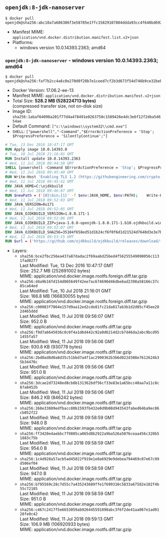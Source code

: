 ## `openjdk:8-jdk-nanoserver`

```console
$ docker pull openjdk@sha256:abc10a7a686386f3e58785e1ffc15829107804ddda93cc4f640bd692e6865d8c
```

-	Manifest MIME: `application/vnd.docker.distribution.manifest.list.v2+json`
-	Platforms:
	-	windows version 10.0.14393.2363; amd64

### `openjdk:8-jdk-nanoserver` - windows version 10.0.14393.2363; amd64

```console
$ docker pull openjdk@sha256:faf7b2cc4a6c0e270d0f28b7e1ceed7cf2b3d673f54d746b9ce32bebc38b0796
```

-	Docker Version: 17.06.2-ee-13
-	Manifest MIME: `application/vnd.docker.distribution.manifest.v2+json`
-	Total Size: **528.2 MB (528224713 bytes)**  
	(compressed transfer size, not on-disk size)
-	Image ID: `sha256:1abaf64098a201f77d4a478491e0263750c1589426e4dc3e6f12f2dba5d654ae`
-	Default Command: `["c:\\windows\\system32\\cmd.exe"]`
-	`SHELL`: `["powershell","-Command","$ErrorActionPreference = 'Stop'; $ProgressPreference = 'SilentlyContinue';"]`

```dockerfile
# Tue, 13 Dec 2016 10:47:17 GMT
RUN Apply image 10.0.14393.0
# Tue, 10 Jul 2018 21:16:01 GMT
RUN Install update 10.0.14393.2363
# Wed, 11 Jul 2018 09:44:58 GMT
SHELL [powershell -Command $ErrorActionPreference = 'Stop'; $ProgressPreference = 'SilentlyContinue';]
# Wed, 11 Jul 2018 09:45:40 GMT
RUN Write-Host 'Enabling TLS 1.2 (https://githubengineering.com/crypto-removal-notice/) ...'; 	$tls12RegBase = 'HKLM:\\SYSTEM\CurrentControlSet\Control\SecurityProviders\SCHANNEL\Protocols\TLS 1.2'; 	if (Test-Path $tls12RegBase) { throw ('"{0}" already exists!' -f $tls12RegBase) }; 	New-Item -Path ('{0}/Client' -f $tls12RegBase) -Force; 	New-Item -Path ('{0}/Server' -f $tls12RegBase) -Force; 	New-ItemProperty -Path ('{0}/Client' -f $tls12RegBase) -Name 'DisabledByDefault' -PropertyType DWORD -Value 0 -Force; 	New-ItemProperty -Path ('{0}/Client' -f $tls12RegBase) -Name 'Enabled' -PropertyType DWORD -Value 1 -Force; 	New-ItemProperty -Path ('{0}/Server' -f $tls12RegBase) -Name 'DisabledByDefault' -PropertyType DWORD -Value 0 -Force; 	New-ItemProperty -Path ('{0}/Server' -f $tls12RegBase) -Name 'Enabled' -PropertyType DWORD -Value 1 -Force
# Wed, 11 Jul 2018 09:45:41 GMT
ENV JAVA_HOME=C:\ojdkbuild
# Wed, 11 Jul 2018 09:46:07 GMT
RUN $newPath = ('{0}\bin;{1}' -f $env:JAVA_HOME, $env:PATH); 	Write-Host ('Updating PATH: {0}' -f $newPath); 	setx /M PATH $newPath;
# Wed, 11 Jul 2018 09:52:03 GMT
ENV JAVA_VERSION=8u171
# Wed, 11 Jul 2018 09:52:05 GMT
ENV JAVA_OJDKBUILD_VERSION=1.8.0.171-1
# Wed, 11 Jul 2018 09:52:06 GMT
ENV JAVA_OJDKBUILD_ZIP=java-1.8.0-openjdk-1.8.0.171-1.b10.ojdkbuild.windows.x86_64.zip
# Wed, 11 Jul 2018 09:52:07 GMT
ENV JAVA_OJDKBUILD_SHA256=35104f658ed51d1b24cf6f0f6d1d21524d7640d3e3e7b64d8d7ac86cbfbc2ab9
# Wed, 11 Jul 2018 09:53:15 GMT
RUN $url = ('https://github.com/ojdkbuild/ojdkbuild/releases/download/{0}/{1}' -f $env:JAVA_OJDKBUILD_VERSION, $env:JAVA_OJDKBUILD_ZIP); 	Write-Host ('Downloading {0} ...' -f $url); 	Invoke-WebRequest -Uri $url -OutFile 'ojdkbuild.zip'; 	Write-Host ('Verifying sha256 ({0}) ...' -f $env:JAVA_OJDKBUILD_SHA256); 	if ((Get-FileHash ojdkbuild.zip -Algorithm sha256).Hash -ne $env:JAVA_OJDKBUILD_SHA256) { 		Write-Host 'FAILED!'; 		exit 1; 	}; 		Write-Host 'Expanding ...'; 	Expand-Archive ojdkbuild.zip -DestinationPath C:\; 		Write-Host 'Renaming ...'; 	Move-Item 		-Path ('C:\{0}' -f ($env:JAVA_OJDKBUILD_ZIP -Replace '.zip$', '')) 		-Destination $env:JAVA_HOME 	; 		Write-Host 'Verifying install ...'; 	Write-Host '  java -version'; java -version; 	Write-Host '  javac -version'; javac -version; 		Write-Host 'Removing ...'; 	Remove-Item ojdkbuild.zip -Force; 		Write-Host 'Complete.';
```

-	Layers:
	-	`sha256:bce2fbc256ea437a87dadac2f69aabd25bed4f56255549090056c1131fad0277`  
		Last Modified: Tue, 13 Dec 2016 10:47:17 GMT  
		Size: 252.7 MB (252691002 bytes)  
		MIME: application/vnd.docker.image.rootfs.foreign.diff.tar.gzip
	-	`sha256:d4a9b16fd154d065649f42ee7ac674690d46dbe6ad2398a58166c37c85ca64ed`  
		Last Modified: Tue, 10 Jul 2018 21:16:01 GMT  
		Size: 166.8 MB (166830055 bytes)  
		MIME: application/vnd.docker.image.rootfs.foreign.diff.tar.gzip
	-	`sha256:c00083f7064e157d9aa12ed2cde81fc21da017ab3b1d2d05cf45ee282d465ddd`  
		Last Modified: Wed, 11 Jul 2018 09:56:07 GMT  
		Size: 952.0 B  
		MIME: application/vnd.docker.image.rootfs.diff.tar.gzip
	-	`sha256:f9d7a6645036c8c0f4a1d6d442c92a0d6214d2cb7d46da2abc9bcd951455fa57`  
		Last Modified: Wed, 11 Jul 2018 09:56:06 GMT  
		Size: 930.8 KB (930778 bytes)  
		MIME: application/vnd.docker.image.rootfs.diff.tar.gzip
	-	`sha256:2bd0ad8d0a8d35c51bbd7a4f1ac2990362b3b6d022d308e7612624b35b34470c`  
		Last Modified: Wed, 11 Jul 2018 09:56:06 GMT  
		Size: 951.0 B  
		MIME: application/vnd.docker.image.rootfs.diff.tar.gzip
	-	`sha256:3dcae2d73248ed8cb8b131362bdf56cf33e83e1a65bcc40aa7a11c8c87a8452b`  
		Last Modified: Wed, 11 Jul 2018 09:56:06 GMT  
		Size: 846.2 KB (846242 bytes)  
		MIME: application/vnd.docker.image.rootfs.diff.tar.gzip
	-	`sha256:268e33889edfbacc80b1593fb432e0d9b08d943543fabed64ba9ec86cb052f22`  
		Last Modified: Wed, 11 Jul 2018 09:58:59 GMT  
		Size: 948.0 B  
		MIME: application/vnd.docker.image.rootfs.diff.tar.gzip
	-	`sha256:ff3420e4aebbc7f9805ca065d8b2922a9ba526a5076ceaa456c320b51883c75b`  
		Last Modified: Wed, 11 Jul 2018 09:58:59 GMT  
		Size: 954.0 B  
		MIME: application/vnd.docker.image.rootfs.diff.tar.gzip
	-	`sha256:1c4d928a57acb5ad45022f919e1e0a6929e9debea794469c07e67c99d506ef04`  
		Last Modified: Wed, 11 Jul 2018 09:58:59 GMT  
		Size: 947.0 B  
		MIME: application/vnd.docker.image.rootfs.diff.tar.gzip
	-	`sha256:b795569c28c7d55c7a435243689ffe1f699310c5833a67582e102f4b55c72185`  
		Last Modified: Wed, 11 Jul 2018 09:58:59 GMT  
		Size: 951.0 B  
		MIME: application/vnd.docker.image.rootfs.diff.tar.gzip
	-	`sha256:c467c2417f5e6653059ab926445591898abc3f6f2de41aa067e1ad0128fe0c42`  
		Last Modified: Wed, 11 Jul 2018 09:59:13 GMT  
		Size: 106.9 MB (106920933 bytes)  
		MIME: application/vnd.docker.image.rootfs.diff.tar.gzip
